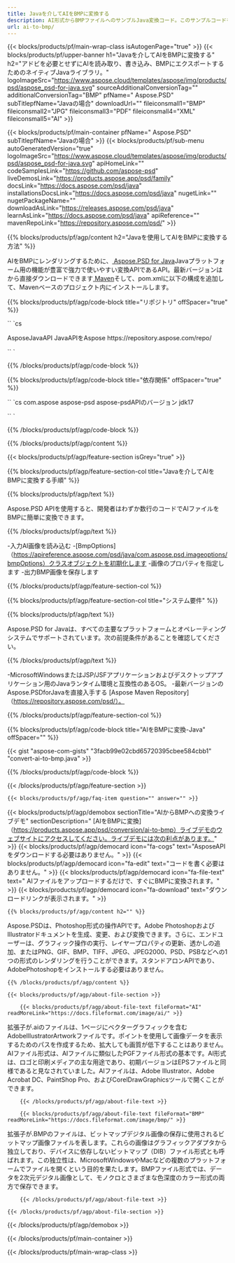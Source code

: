 ```yaml
---
title: Javaを介してAIをBMPに変換する
description: AI形式からBMPファイルへのサンプルJava変換コード。このサンプルコードを使用して、WebまたはデスクトップJavaベースのアプリケーション内でAIをBMPに変換します。
url: ai-to-bmp/
---
```


{{< blocks/products/pf/main-wrap-class isAutogenPage="true" >}}
{{< blocks/products/pf/upper-banner h1="Javaを介してAIをBMPに変換する" h2="アドビを必要とせずにAIを読み取り、書き込み、BMPにエクスポートするためのネイティブJavaライブラリ。" logoImageSrc="https://www.aspose.cloud/templates/aspose/img/products/psd/aspose_psd-for-java.svg" sourceAdditionalConversionTag="" additionalConversionTag="BMP" pfName=" Aspose.PSD" subTitlepfName="Javaの場合" downloadUrl="" fileiconsmall1="BMP" fileiconsmall2="JPG" fileiconsmall3="PDF" fileiconsmall4="XML" fileiconsmall5="AI" >}}

{{< blocks/products/pf/main-container pfName=" Aspose.PSD" subTitlepfName="Javaの場合" >}}
{{< blocks/products/pf/sub-menu autoGeneratedVersion="true" logoImageSrc="https://www.aspose.cloud/templates/aspose/img/products/psd/aspose_psd-for-java.svg" apiHomeLink="" codeSamplesLink="https://github.com/aspose-psd" liveDemosLink="https://products.aspose.app/psd/family" docsLink="https://docs.aspose.com/psd/java" installationsDocsLink="https://docs.aspose.com/psd/java" nugetLink="" nugetPackageName="" downloadAsLink="https://releases.aspose.com/psd/java" learnAsLink="https://docs.aspose.com/psd/java" apiReference="" mavenRepoLink="https://repository.aspose.com/psd/" >}}

{{% blocks/products/pf/agp/content h2="Javaを使用してAIをBMPに変換する方法" %}}

AIをBMPにレンダリングするために、<a href="/psd/{{< lang-code >}}java"> Aspose.PSD for Java</a>Javaプラットフォーム用の機能が豊富で強力で使いやすい変換APIであるAPI。最新バージョンはから直接ダウンロードできます<a href="https://repository.aspose.com/psd/"> Maven</a>そして、pom.xmlに以下の構成を追加して、Mavenベースのプロジェクト内にインストールします。

{{% blocks/products/pf/agp/code-block title="リポジトリ" offSpacer="true" %}}

`` `cs

<repository>
<id> AsposeJavaAPI</id>
<name>JavaAPIをAspose</name>
<url> https://repository.aspose.com/repo/</url>
</repository>

`` `

{{% /blocks/products/pf/agp/code-block %}}

{{% blocks/products/pf/agp/code-block title="依存関係" offSpacer="true" %}}

`` `cs
<dependency>
<groupId> com.aspose</groupId>
<artifactId> aspose-psd</artifactId>
<version>aspose-psdAPIのバージョン</version>
<classifier> jdk17</classifier>
</dependency>

`` `

{{% /blocks/products/pf/agp/code-block %}}

{{% /blocks/products/pf/agp/content %}}

{{< blocks/products/pf/agp/feature-section isGrey="true" >}}

{{% blocks/products/pf/agp/feature-section-col title="Javaを介してAIをBMPに変換する手順" %}}

{{% blocks/products/pf/agp/text %}}

 Aspose.PSD APIを使用すると、開発者はわずか数行のコードでAIファイルをBMPに簡単に変換できます。

{{% /blocks/products/pf/agp/text %}}

-入力AI画像を読み込む
-[BmpOptions]（https://apireference.aspose.com/psd/java/com.aspose.psd.imageoptions/bmpOptions）クラスオブジェクトを初期化します
-画像のプロパティを指定します
-出力BMP画像を保存します

{{% /blocks/products/pf/agp/feature-section-col %}}

{{% blocks/products/pf/agp/feature-section-col title="システム要件" %}}

{{% blocks/products/pf/agp/text %}}

 Aspose.PSD for Javaは、すべての主要なプラットフォームとオペレーティングシステムでサポートされています。次の前提条件があることを確認してください。

{{% /blocks/products/pf/agp/text %}}

-MicrosoftWindowsまたはJSP/JSFアプリケーションおよびデスクトップアプリケーション用のJavaランタイム環境と互換性のあるOS。
-最新バージョンのAspose.PSDforJavaを直接入手する
 [Aspose Maven Repository]（https://repository.aspose.com/psd/）。

{{% /blocks/products/pf/agp/feature-section-col %}}

{{% blocks/products/pf/agp/code-block title="AIをBMPに変換-Java" offSpacer="" %}}

{{< gist "aspose-com-gists" "3facb99e02cbd65720395cbee584cbb1" "convert-ai-to-bmp.java" >}}

{{% /blocks/products/pf/agp/code-block %}}

{{< /blocks/products/pf/agp/feature-section >}}

    {{< blocks/products/pf/agp/faq-item question="" answer="" >}}
 

<!-- aboutfile Starts -->

{{< blocks/products/pf/agp/demobox sectionTitle="AIからBMPへの変換ライブデモ" sectionDescription=" [AIをBMPに変換]（https://products.aspose.app/psd/conversion/ai-to-bmp）ライブデモのウェブサイトにアクセスしてください。ライブデモには次の利点があります。" >}}
        {{< blocks/products/pf/agp/democard icon="fa-cogs" text="AsposeAPIをダウンロードする必要はありません。" >}}
        {{< blocks/products/pf/agp/democard icon="fa-edit" text="コードを書く必要はありません。" >}}
        {{< blocks/products/pf/agp/democard icon="fa-file-text" text=" AIファイルをアップロードするだけで、すぐにBMPに変換されます。" >}}
        {{< blocks/products/pf/agp/democard icon="fa-download" text="ダウンロードリンクが表示されます。" >}}

    {{% blocks/products/pf/agp/content h2="" %}}

Aspose.PSDは、Photoshop形式の操作APIです。Adobe PhotoshopおよびIllustratorドキュメントを生成、変更、および変換できます。さらに、エンドユーザーは、グラフィック操作の実行、レイヤープロパティの更新、透かしの追加、またはPNG、GIF、BMP、TIFF、JPEG、JPEG2000、PSD、PSBなどへの1つの形式のレンダリングを行うことができます。スタンドアロンAPIであり、AdobePhotoshopをインストールする必要はありません。  



    {{% /blocks/products/pf/agp/content %}}

    {{< blocks/products/pf/agp/about-file-section >}}

        {{< blocks/products/pf/agp/about-file-text fileFormat="AI" readMoreLink="https://docs.fileformat.com/image/ai/" >}}
拡張子が.aiのファイルは、1ページにベクターグラフィックを含むAdobeIllustratorArtworkファイルです。ポイントを使用して画像データを表示するためのパスを作成するため、拡大しても画質が低下することはありません。AIファイル形式は、AIファイルに類似したPGFファイル形式の基本です。AI形式は、ロゴと印刷メディアの主な用途であり、初期バージョンはEPSファイルと同様であると見なされていました。AIファイルは、Adobe Illustrator、Adobe Acrobat DC、PaintShop Pro、およびCorelDrawGraphicsツールで開くことができます。

        {{< /blocks/products/pf/agp/about-file-text >}}

        {{< blocks/products/pf/agp/about-file-text fileFormat="BMP" readMoreLink="https://docs.fileformat.com/image/bmp/" >}}
拡張子が.BMPのファイルは、ビットマップデジタル画像の保存に使用されるビットマップ画像ファイルを表します。これらの画像はグラフィックアダプタから独立しており、デバイスに依存しないビットマップ（DIB）ファイル形式とも呼ばれます。この独立性は、MicrosoftWindowsやMacなどの複数のプラットフォームでファイルを開くという目的を果たします。BMPファイル形式では、データを2次元デジタル画像として、モノクロとさまざまな色深度のカラー形式の両方で保存できます。

        {{< /blocks/products/pf/agp/about-file-text >}}

    {{< /blocks/products/pf/agp/about-file-section >}}

{{< /blocks/products/pf/agp/demobox >}}

<!-- aboutfile Ends -->



{{< /blocks/products/pf/main-container >}}
    
{{< /blocks/products/pf/main-wrap-class >}}
